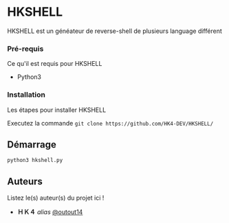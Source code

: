 # HKSHELL

HKSHELL est un généateur de reverse-shell de plusieurs language différent  

### Pré-requis

Ce qu'il est requis pour HKSHELL

- Python3

### Installation

Les étapes pour installer HKSHELL


Executez la commande ``git clone https://github.com/HK4-DEV/HKSHELL/``

## Démarrage

``python3 hkshell.py``

## Auteurs
Listez le(s) auteur(s) du projet ici !
* **ＨＫ４** _alias_ [@outout14](https://gist.github.com/HK4-DEV)
